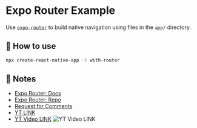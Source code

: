 # Expo Router Example

Use [`expo-router`](https://expo.github.io/router) to build native navigation using files in the `app/` directory.

## 🚀 How to use

```sh
npx create-react-native-app -t with-router
```

## 📝 Notes

- [Expo Router: Docs](https://expo.github.io/router)
- [Expo Router: Repo](https://github.com/expo/router)
- [Request for Comments](https://github.com/expo/router/discussions/1)
- [YT LINK](https://www.youtube.com/@javascriptmastery)
- [YT Video LINK](https://www.youtube.com/watch?v=mJ3bGvy0WAY&pp=ygUQcmVhY3QgbmF0aXZlIGFwcA%3D%3D)
![YT Video LINK](https://i.ytimg.com/vi/mJ3bGvy0WAY/hq720.jpg?sqp=-oaymwEcCOgCEMoBSFXyq4qpAw4IARUAAIhCGAFwAcABBg==&rs=AOn4CLBOIsCsmtWluMfwWgKJUeWxNgVHng)
